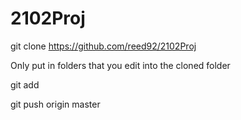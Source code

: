 # 2102Proj

git clone https://github.com/reed92/2102Proj

Only put in folders that you edit into the cloned folder

git add

git push origin master
